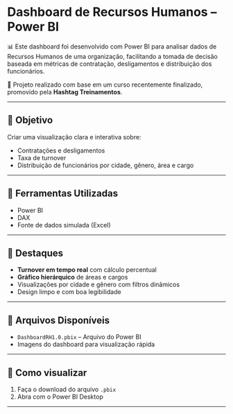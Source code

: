 # Dashboard de Recursos Humanos – Power BI

📊 Este dashboard foi desenvolvido com Power BI para analisar dados de Recursos Humanos de uma organização, facilitando a tomada de decisão baseada em métricas de contratação, desligamentos e distribuição dos funcionários.

🧠 Projeto realizado com base em um curso recentemente finalizado, promovido pela **Hashtag Treinamentos**.

---

## 🎯 Objetivo

Criar uma visualização clara e interativa sobre:

- Contratações e desligamentos
- Taxa de turnover
- Distribuição de funcionários por cidade, gênero, área e cargo

---

## 🔧 Ferramentas Utilizadas

- Power BI
- DAX
- Fonte de dados simulada (Excel)


---

## 📝 Destaques

- **Turnover em tempo real** com cálculo percentual
- **Gráfico hierárquico** de áreas e cargos
- Visualizações por cidade e gênero com filtros dinâmicos
- Design limpo e com boa legibilidade

---

## 📁 Arquivos Disponíveis

- `DashboardRH1.0.pbix` – Arquivo do Power BI
- Imagens do dashboard para visualização rápida

---

## 👀 Como visualizar

1. Faça o download do arquivo `.pbix`
2. Abra com o Power BI Desktop

---
